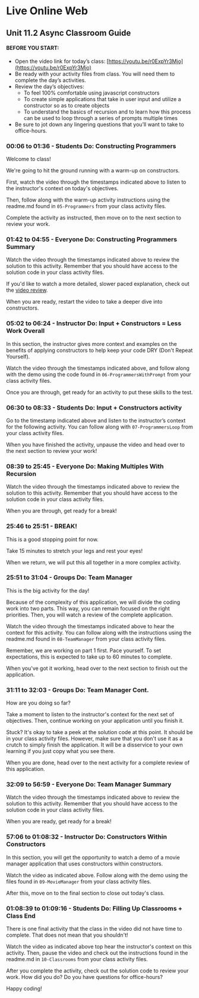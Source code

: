 # Live Online Web

## Unit 11.2 Async Classroom Guide

#### BEFORE YOU START:

 - Open the video link for today’s class: [https://youtu.be/r0ExpYr3Mjo](https://youtu.be/r0ExpYr3Mjo)
 - Be ready with your activity files from class. You will need them to complete the day’s activities.
 - Review the day’s objectives:
    - To feel 100% comfortable using javascript constructors
    - To create simple applications that take in user input and utilize a constructor so as to create objects
    - To understand the basics of recursion and to learn how this process can be used to loop through a series of prompts multiple times
 - Be sure to jot down any lingering questions that you’ll want to take to office-hours.

### 00:06 to 01:36 - Students Do: Constructing Programmers 

Welcome to class!

We're going to hit the ground running with a warm-up on constructors.

First, watch the video through the timestamps indicated above to listen to the instructor's context on today's objectives.

Then, follow along with the warm-up activity instructions using the readme.md found in `05-Programmers` from your class activity files.

Complete the activity as instructed, then move on to the next section to review your work.

### 01:42 to 04:55 - Everyone Do: Constructing Programmers Summary

Watch the video through the timestamps indicated above to review the solution to this activity. Remember that you should have access to the solution code in your class activity files.

If you'd like to watch a more detailed, slower paced explanation, check out the [video review](https://www.youtube.com/watch?v=Ph519qG6b9Q).

When you are ready, restart the video to take a deeper dive into constructors.

### 05:02 to 06:24 - Instructor Do: Input + Constructors = Less Work Overall

In this section, the instructor gives more context and examples on the benefits of applying constructors to help keep your code DRY (Don't Repeat Yourself).

Watch the video through the timestamps indicated above, and follow along with the demo using the code found in `06-ProgrammersWithPrompt` from your class activity files.

Once you are through, get ready for an activity to put these skills to the test.

### 06:30 to 08:33 - Students Do: Input + Constructors activity

Go to the timestamp indicated above and listen to the instructor’s context for the following activity. You can follow along with `07-ProgrammersLoop` from your class activity files.

When you have finished the activity, unpause the video and head over to the next section to review your work!

### 08:39 to 25:45 - Everyone Do: Making Multiples With Recursion

Watch the video through the timestamps indicated above to review the solution to this activity. Remember that you should have access to the solution code in your class activity files.

When you are through, get ready for a break!

### 25:46 to 25:51 - BREAK!

This is a good stopping point for now.

Take 15 minutes to stretch your legs and rest your eyes!

When we return, we will put this all together in a more complex activity.

### 25:51 to 31:04 - Groups Do: Team Manager

This is the big activity for the day!

Because of the complexity of this application, we will divide the coding work into two parts. This way, you can remain focused on the right priorities. Then, you will watch a review of the complete application.

Watch the video through the timestamps indicated above to hear the context for this activity. You can follow along with the instructions using the readme.md found in `08-TeamManager` from your class activity files. 

Remember, we are working on part 1 first. Pace yourself. To set expectations, this is expected to take up to 60 minutes to complete. 

When you've got it working, head over to the next section to finish out the application.

### 31:11 to 32:03 - Groups Do: Team Manager Cont.

How are you doing so far?

Take a moment to listen to the instructor's context for the next set of objectives. Then, continue working on your application until you finish it.

Stuck? It's okay to take a peek at the solution code at this point. It should be in your class activity files. However, make sure that you don't use it as a crutch to simply finish the application. It will be a disservice to your own learning if you just copy what you see there.

When you are done, head over to the next activity for a complete review of this application.

### 32:09 to 56:59 - Everyone Do: Team Manager Summary

Watch the video through the timestamps indicated above to review the solution to this activity. Remember that you should have access to the solution code in your class activity files.

When you are ready, get ready for a break!

### 57:06 to 01:08:32 - Instructor Do: Constructors Within Constructors

In this section, you will get the opportunity to watch a demo of a movie manager application that uses constructors within constructors.

Watch the video as indicated above. Follow along with the demo using the files found in `09-MovieManager` from your class activity files.

After this, move on to the final section to close out today's class.

### 01:08:39 to 01:09:16 - Students Do: Filling Up Classrooms + Class End

There is one final activity that the class in the video did not have time to complete. That does not mean that you shouldn't!

Watch the video as indicated above top hear the instructor's context on this activity. Then, pause the video and check out the instructions found in the readme.md in `10-Classrooms` from your class activity files.

After you complete the activity, check out the solution code to review your work. How did you do? Do you have questions for office-hours?

Happy coding!
